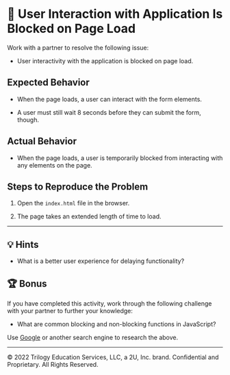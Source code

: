 # 🐛 User Interaction with Application Is Blocked on Page Load

Work with a partner to resolve the following issue:

* User interactivity with the application is blocked on page load.

## Expected Behavior

* When the page loads, a user can interact with the form elements.

* A user must still wait 8 seconds before they can submit the form, though.

## Actual Behavior

* When the page loads, a user is temporarily blocked from interacting with any elements on the page.

## Steps to Reproduce the Problem

1. Open the `index.html` file in the browser.

2. The page takes an extended length of time to load.

---

## 💡 Hints

* What is a better user experience for delaying functionality?

## 🏆 Bonus

If you have completed this activity, work through the following challenge with your partner to further your knowledge:

* What are common blocking and non-blocking functions in JavaScript?

Use [Google](https://www.google.com) or another search engine to research the above.


---
© 2022 Trilogy Education Services, LLC, a 2U, Inc. brand. Confidential and Proprietary. All Rights Reserved.